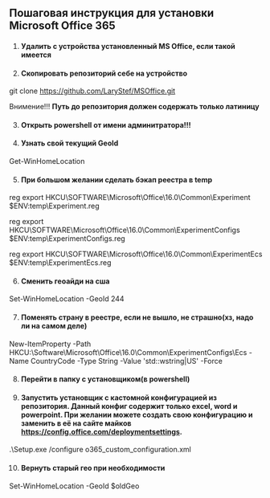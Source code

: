## Пошаговая инструкция для установки Microsoft Office 365

1. #### Удалить с устройства установленный MS Office, если такой имеется

2. #### Скопировать репозиторий себе на устройство

git clone https://github.com/LaryStef/MSOffice.git

Внимение!!! **Путь до репозитория должен содержать только латиницу**

3. #### Открыть powershell **от имени админитратора!!!**

4. #### Узнать свой текущий GeoId

Get-WinHomeLocation

5. #### При большом желании сделать бэкап реестра в temp

reg export HKCU\SOFTWARE\Microsoft\Office\16.0\Common\Experiment $ENV:temp\Experiment.reg

reg export HKCU\SOFTWARE\Microsoft\Office\16.0\Common\ExperimentConfigs $ENV:temp\ExperimentConfigs.reg

reg export HKCU\SOFTWARE\Microsoft\Office\16.0\Common\ExperimentEcs $ENV:temp\ExperimentEcs.reg

6. #### Сменить геоайди на сша

Set-WinHomeLocation -GeoId 244

7. #### Поменять страну в реестре, если не вышло, не страшно(хз, надо ли на самом деле)

New-ItemProperty -Path HKCU:\Software\Microsoft\Office\16.0\Common\ExperimentConfigs\Ecs -Name CountryCode -Type String -Value 'std::wstring|US' -Force

8. #### Перейти в папку с установщиком(в powershell)

9. #### Запустить установщик с кастомной конфигурацией из репозитория. Данный конфиг содержит только excel, word и powerpoint. При желании можете создать свою конфигурацию и заменить в её на сайте майков https://config.office.com/deploymentsettings.

.\Setup.exe /configure o365_custom_configuration.xml

10. #### Вернуть старый гео при необходимости

Set-WinHomeLocation -GeoId $oldGeo
